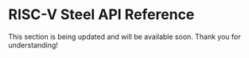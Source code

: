 # RISC-V Steel API Reference

This section is being updated and will be available soon. Thank you for understanding!